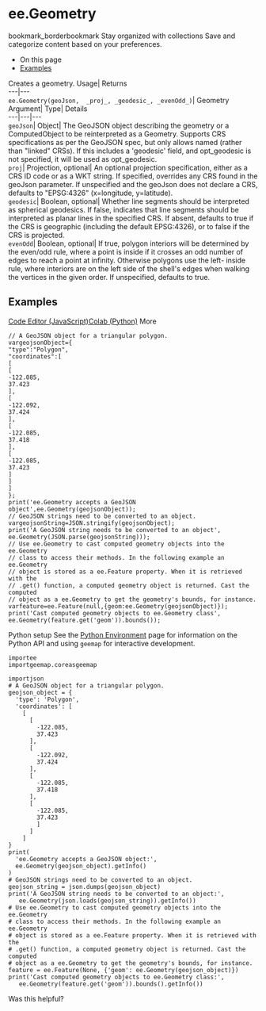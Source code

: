 
#  ee.Geometry
bookmark_borderbookmark Stay organized with collections  Save and categorize content based on your preferences.
  * On this page
  * [Examples](https://developers.google.com/earth-engine/apidocs/ee-geometry#examples)


Creates a geometry. 
Usage| Returns  
---|---  
`ee.Geometry(geoJson,  _proj_, _geodesic_, _evenOdd_)`| Geometry  
Argument| Type| Details  
---|---|---  
`geoJson`| Object| The GeoJSON object describing the geometry or a ComputedObject to be reinterpreted as a Geometry. Supports CRS specifications as per the GeoJSON spec, but only allows named (rather than "linked" CRSs). If this includes a 'geodesic' field, and opt_geodesic is not specified, it will be used as opt_geodesic.  
`proj`| Projection, optional| An optional projection specification, either as a CRS ID code or as a WKT string. If specified, overrides any CRS found in the geoJson parameter. If unspecified and the geoJson does not declare a CRS, defaults to "EPSG:4326" (x=longitude, y=latitude).  
`geodesic`| Boolean, optional| Whether line segments should be interpreted as spherical geodesics. If false, indicates that line segments should be interpreted as planar lines in the specified CRS. If absent, defaults to true if the CRS is geographic (including the default EPSG:4326), or to false if the CRS is projected.  
`evenOdd`| Boolean, optional| If true, polygon interiors will be determined by the even/odd rule, where a point is inside if it crosses an odd number of edges to reach a point at infinity. Otherwise polygons use the left- inside rule, where interiors are on the left side of the shell's edges when walking the vertices in the given order. If unspecified, defaults to true.  
## Examples
[Code Editor (JavaScript)](https://developers.google.com/earth-engine/apidocs/ee-geometry#code-editor-javascript-sample)[Colab (Python)](https://developers.google.com/earth-engine/apidocs/ee-geometry#colab-python-sample) More
```
// A GeoJSON object for a triangular polygon.
vargeojsonObject={
"type":"Polygon",
"coordinates":[
[
[
-122.085,
37.423
],
[
-122.092,
37.424
],
[
-122.085,
37.418
],
[
-122.085,
37.423
]
]
]
};
print('ee.Geometry accepts a GeoJSON object',ee.Geometry(geojsonObject));
// GeoJSON strings need to be converted to an object.
vargeojsonString=JSON.stringify(geojsonObject);
print('A GeoJSON string needs to be converted to an object',
ee.Geometry(JSON.parse(geojsonString)));
// Use ee.Geometry to cast computed geometry objects into the ee.Geometry
// class to access their methods. In the following example an ee.Geometry
// object is stored as a ee.Feature property. When it is retrieved with the
// .get() function, a computed geometry object is returned. Cast the computed
// object as a ee.Geometry to get the geometry's bounds, for instance.
varfeature=ee.Feature(null,{geom:ee.Geometry(geojsonObject)});
print('Cast computed geometry objects to ee.Geometry class',
ee.Geometry(feature.get('geom')).bounds());
```
Python setup
See the [ Python Environment](https://developers.google.com/earth-engine/guides/python_install) page for information on the Python API and using `geemap` for interactive development.
```
importee
importgeemap.coreasgeemap
```
```
importjson
# A GeoJSON object for a triangular polygon.
geojson_object = {
  'type': 'Polygon',
  'coordinates': [
    [
      [
        -122.085,
        37.423
      ],
      [
        -122.092,
        37.424
      ],
      [
        -122.085,
        37.418
      ],
      [
        -122.085,
        37.423
        ]
      ]
    ]
}
print(
  'ee.Geometry accepts a GeoJSON object:',
  ee.Geometry(geojson_object).getInfo()
)
# GeoJSON strings need to be converted to an object.
geojson_string = json.dumps(geojson_object)
print('A GeoJSON string needs to be converted to an object:',
   ee.Geometry(json.loads(geojson_string)).getInfo())
# Use ee.Geometry to cast computed geometry objects into the ee.Geometry
# class to access their methods. In the following example an ee.Geometry
# object is stored as a ee.Feature property. When it is retrieved with the
# .get() function, a computed geometry object is returned. Cast the computed
# object as a ee.Geometry to get the geometry's bounds, for instance.
feature = ee.Feature(None, {'geom': ee.Geometry(geojson_object)})
print('Cast computed geometry objects to ee.Geometry class:',
   ee.Geometry(feature.get('geom')).bounds().getInfo())
```

Was this helpful?
